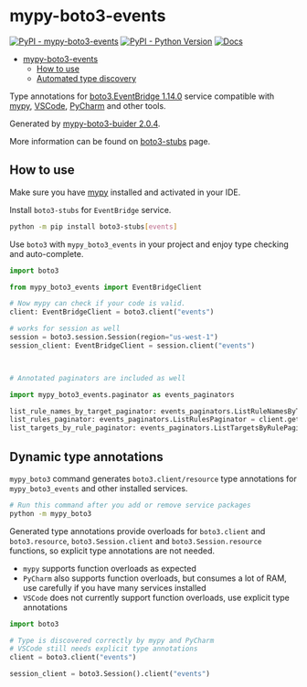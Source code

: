 # mypy-boto3-events

[![PyPI - mypy-boto3-events](https://img.shields.io/pypi/v/mypy-boto3-events.svg?color=blue)](https://pypi.org/project/mypy-boto3-events)
[![PyPI - Python Version](https://img.shields.io/pypi/pyversions/mypy-boto3-events.svg?color=blue)](https://pypi.org/project/mypy-boto3-events)
[![Docs](https://img.shields.io/readthedocs/mypy-boto3-builder.svg?color=blue)](https://mypy-boto3-builder.readthedocs.io/)

- [mypy-boto3-events](#mypy-boto3-events)
  - [How to use](#how-to-use)
  - [Automated type discovery](#automated-type-discovery)

Type annotations for
[boto3.EventBridge 1.14.0](https://boto3.amazonaws.com/v1/documentation/api/1.14.0/reference/services/events.html#EventBridge) service
compatible with [mypy](https://github.com/python/mypy), [VSCode](https://code.visualstudio.com/),
[PyCharm](https://www.jetbrains.com/pycharm/) and other tools.

Generated by [mypy-boto3-buider 2.0.4](https://github.com/vemel/mypy_boto3_builder).

More information can be found on [boto3-stubs](https://pypi.org/project/boto3-stubs/) page.

## How to use

Make sure you have [mypy](https://github.com/python/mypy) installed and activated in your IDE.

Install `boto3-stubs` for `EventBridge` service.

```bash
python -m pip install boto3-stubs[events]
```

Use `boto3` with `mypy_boto3_events` in your project and enjoy type checking and auto-complete.

```python
import boto3

from mypy_boto3_events import EventBridgeClient

# Now mypy can check if your code is valid.
client: EventBridgeClient = boto3.client("events")

# works for session as well
session = boto3.session.Session(region="us-west-1")
session_client: EventBridgeClient = session.client("events")



# Annotated paginators are included as well

import mypy_boto3_events.paginator as events_paginators

list_rule_names_by_target_paginator: events_paginators.ListRuleNamesByTargetPaginator = client.get_paginator("list_rule_names_by_target")
list_rules_paginator: events_paginators.ListRulesPaginator = client.get_paginator("list_rules")
list_targets_by_rule_paginator: events_paginators.ListTargetsByRulePaginator = client.get_paginator("list_targets_by_rule")
```

## Dynamic type annotations

`mypy_boto3` command generates `boto3.client/resource` type annotations for
`mypy_boto3_events` and other installed services.

```bash
# Run this command after you add or remove service packages
python -m mypy_boto3
```

Generated type annotations provide overloads for `boto3.client` and `boto3.resource`,
`boto3.Session.client` and `boto3.Session.resource` functions,
so explicit type annotations are not needed.

- `mypy` supports function overloads as expected
- `PyCharm` also supports function overloads, but consumes a lot of RAM, use carefully if you have many services installed
- `VSCode` does not currently support function overloads, use explicit type annotations

```python
import boto3

# Type is discovered correctly by mypy and PyCharm
# VSCode still needs explicit type annotations
client = boto3.client("events")

session_client = boto3.Session().client("events")
```